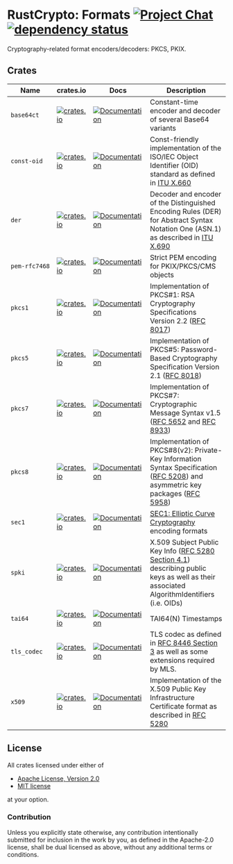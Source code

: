 # RustCrypto: Formats [![Project Chat][chat-image]][chat-link] [![dependency status][deps-image]][deps-link]

Cryptography-related format encoders/decoders: PKCS, PKIX.

## Crates

| Name          | crates.io                                                                                             | Docs                                                                                   | Description                                                                                                                                |
| ------------- | ----------------------------------------------------------------------------------------------------- | -------------------------------------------------------------------------------------- | ------------------------------------------------------------------------------------------------------------------------------------------ |
| `base64ct`    | [![crates.io](https://img.shields.io/crates/v/base64ct.svg)](https://crates.io/crates/base64ct)       | [![Documentation](https://docs.rs/base64ct/badge.svg)](https://docs.rs/base64ct)       | Constant-time encoder and decoder of several Base64 variants                                                                               |
| `const‑oid`   | [![crates.io](https://img.shields.io/crates/v/const-oid.svg)](https://crates.io/crates/const-oid)     | [![Documentation](https://docs.rs/const-oid/badge.svg)](https://docs.rs/const-oid)     | Const-friendly implementation of the ISO/IEC Object Identifier (OID) standard as defined in [ITU X.660]                                    |
| `der`         | [![crates.io](https://img.shields.io/crates/v/der.svg)](https://crates.io/crates/der)                 | [![Documentation](https://docs.rs/der/badge.svg)](https://docs.rs/der)                 | Decoder and encoder of the Distinguished Encoding Rules (DER) for Abstract Syntax Notation One (ASN.1) as described in [ITU X.690]         |
| `pem‑rfc7468` | [![crates.io](https://img.shields.io/crates/v/pem-rfc7468.svg)](https://crates.io/crates/pem-rfc7468) | [![Documentation](https://docs.rs/pem-rfc7468/badge.svg)](https://docs.rs/pem-rfc7468) | Strict PEM encoding for PKIX/PKCS/CMS objects                                                                                              |
| `pkcs1`       | [![crates.io](https://img.shields.io/crates/v/pkcs1.svg)](https://crates.io/crates/pkcs1)             | [![Documentation](https://docs.rs/pkcs1/badge.svg)](https://docs.rs/pkcs1)             | Implementation of PKCS#1: RSA Cryptography Specifications Version 2.2 ([RFC 8017])                                                         |
| `pkcs5`       | [![crates.io](https://img.shields.io/crates/v/pkcs5.svg)](https://crates.io/crates/pkcs5)             | [![Documentation](https://docs.rs/pkcs5/badge.svg)](https://docs.rs/pkcs5)             | Implementation of PKCS#5: Password-Based Cryptography Specification Version 2.1 ([RFC 8018])                                               |
| `pkcs7`       | [![crates.io](https://img.shields.io/crates/v/pkcs7.svg)](https://crates.io/crates/pkcs7)             | [![Documentation](https://docs.rs/pkcs7/badge.svg)](https://docs.rs/pkcs7)             | Implementation of PKCS#7: Cryptographic Message Syntax v1.5 ([RFC 5652] and [RFC 8933])                                                    |
| `pkcs8`       | [![crates.io](https://img.shields.io/crates/v/pkcs8.svg)](https://crates.io/crates/pkcs8)             | [![Documentation](https://docs.rs/pkcs8/badge.svg)](https://docs.rs/pkcs8)             | Implementation of PKCS#8(v2): Private-Key Information Syntax Specification ([RFC 5208]) and asymmetric key packages ([RFC 5958])           |
| `sec1`        | [![crates.io](https://img.shields.io/crates/v/sec1.svg)](https://crates.io/crates/sec1)               | [![Documentation](https://docs.rs/sec1/badge.svg)](https://docs.rs/sec1)               | [SEC1: Elliptic Curve Cryptography] encoding formats                                                                                       |
| `spki`        | [![crates.io](https://img.shields.io/crates/v/spki.svg)](https://crates.io/crates/spki)               | [![Documentation](https://docs.rs/spki/badge.svg)](https://docs.rs/spki)               | X.509 Subject Public Key Info ([RFC 5280 Section 4.1]) describing public keys as well as their associated AlgorithmIdentifiers (i.e. OIDs) |
| `tai64`       | [![crates.io](https://img.shields.io/crates/v/tai64.svg)](https://crates.io/crates/tai64)             | [![Documentation](https://docs.rs/tai64/badge.svg)](https://docs.rs/tai64)             | TAI64(N) Timestamps                                                                                                                        |
| `tls_codec`   | [![crates.io](https://img.shields.io/crates/v/tls_codec.svg)](https://crates.io/crates/tls_codec)     | [![Documentation](https://docs.rs/tls_codec/badge.svg)](https://docs.rs/tls_codec)     | TLS codec as defined in [RFC 8446 Section 3] as well as some extensions required by MLS.                                                   |
| `x509`        | [![crates.io](https://img.shields.io/crates/v/x509.svg)](https://crates.io/crates/x509)               | [![Documentation](https://docs.rs/x509/badge.svg)](https://docs.rs/x509)               | Implementation of the X.509 Public Key Infrastructure Certificate format as described in [RFC 5280]                                        |

## License

All crates licensed under either of

- [Apache License, Version 2.0](http://www.apache.org/licenses/LICENSE-2.0)
- [MIT license](http://opensource.org/licenses/MIT)

at your option.

### Contribution

Unless you explicitly state otherwise, any contribution intentionally submitted
for inclusion in the work by you, as defined in the Apache-2.0 license, shall be
dual licensed as above, without any additional terms or conditions.

[//]: # "badges"
[chat-image]: https://img.shields.io/badge/zulip-join_chat-blue.svg
[chat-link]: https://rustcrypto.zulipchat.com/#narrow/stream/300570-formats
[deps-image]: https://deps.rs/repo/github/RustCrypto/formats/status.svg
[deps-link]: https://deps.rs/repo/github/RustCrypto/formats
[//]: # "links"
[itu x.660]: https://www.itu.int/rec/T-REC-X.660
[itu x.690]: https://www.itu.int/rec/T-REC-X.690
[rfc 5208]: https://datatracker.ietf.org/doc/html/rfc5208
[rfc 5280 section 4.1]: https://datatracker.ietf.org/doc/html/rfc5280#section-4.1
[rfc 5280]: https://datatracker.ietf.org/doc/html/rfc5280
[rfc 5652]: https://datatracker.ietf.org/doc/html/rfc5652
[rfc 5958]: https://datatracker.ietf.org/doc/html/rfc5958
[rfc 8017]: https://datatracker.ietf.org/doc/html/rfc8017
[rfc 8018]: https://datatracker.ietf.org/doc/html/rfc8018
[rfc 8933]: https://datatracker.ietf.org/doc/html/rfc8933
[rfc 8446 section 3]: https://datatracker.ietf.org/doc/html/rfc8446#section-3
[sec1: elliptic curve cryptography]: https://www.secg.org/sec1-v2.pdf
